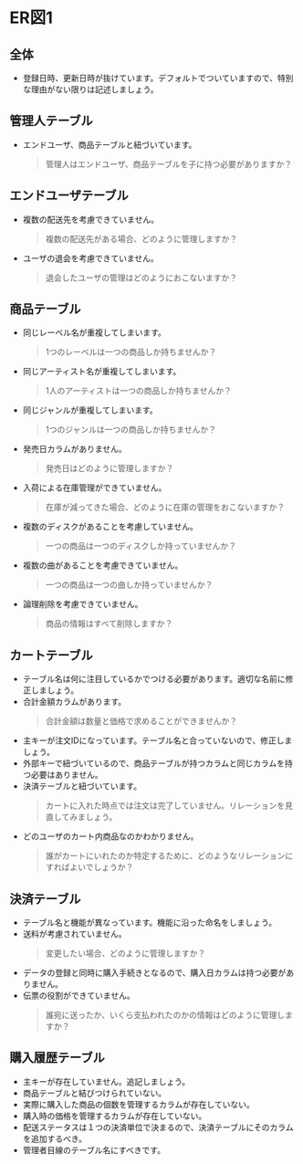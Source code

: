 # ER図1

## 全体
- 登録日時、更新日時が抜けています。デフォルトでついていますので、特別な理由がない限りは記述しましょう。

## 管理人テーブル
- エンドユーザ、商品テーブルと紐づいています。
  > 管理人はエンドユーザ、商品テーブルを子に持つ必要がありますか？

## エンドユーザテーブル
- 複数の配送先を考慮できていません。 
  > 複数の配送先がある場合、どのように管理しますか？
- ユーザの退会を考慮できていません。
  > 退会したユーザの管理はどのようにおこないますか？

## 商品テーブル
- 同じレーベル名が重複してしまいます。
  > 1つのレーベルは一つの商品しか持ちませんか？
- 同じアーティスト名が重複してしまいます。
  > 1人のアーティストは一つの商品しか持ちませんか？
- 同じジャンルが重複してしまいます。
  > 1つのジャンルは一つの商品しか持ちませんか？
- 発売日カラムがありません。
  > 発売日はどのように管理しますか？
- 入荷による在庫管理ができていません。
  > 在庫が減ってきた場合、どのように在庫の管理をおこないますか？
- 複数のディスクがあることを考慮していません。
  > 一つの商品は一つのディスクしか持っていませんか？
- 複数の曲があることを考慮できていません。
  > 一つの商品は一つの曲しか持っていませんか？
- 論理削除を考慮できていません。
  > 商品の情報はすべて削除しますか？

## カートテーブル
- テーブル名は何に注目しているかでつける必要があります。適切な名前に修正しましょう。
- 合計金額カラムがあります。
  > 合計金額は数量と価格で求めることができませんか？
- 主キーが注文IDになっています。テーブル名と合っていないので、修正しましょう。
- 外部キーで紐づいているので、商品テーブルが持つカラムと同じカラムを持つ必要はありません。
- 決済テーブルと紐づいています。
  > カートに入れた時点では注文は完了していません。リレーションを見直してみましょう。
- どのユーザのカート内商品なのかわかりません。
  > 誰がカートにいれたのか特定するために、どのようなリレーションにすればよいでしょうか？

## 決済テーブル
- テーブル名と機能が異なっています。機能に沿った命名をしましょう。
- 送料が考慮されていません。
  > 変更したい場合、どのように管理しますか？
- データの登録と同時に購入手続きとなるので、購入日カラムは持つ必要がありません。
- 伝票の役割ができていません。
  > 誰宛に送ったか、いくら支払われたのかの情報はどのように管理しますか？

## 購入履歴テーブル
- 主キーが存在していません。追記しましょう。
- 商品テーブルと結びつけられていない。
- 実際に購入した商品の個数を管理するカラムが存在していない。
- 購入時の価格を管理するカラムが存在していない。
- 配送ステータスは１つの決済単位で決まるので、決済テーブルにそのカラムを追加するべき。
- 管理者目線のテーブル名にすべきです。
